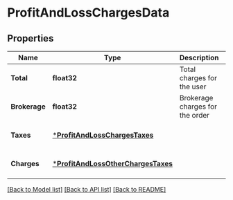 # ProfitAndLossChargesData

## Properties
Name | Type | Description | Notes
------------ | ------------- | ------------- | -------------
**Total** | **float32** |   Total charges for the user | [optional] [default to null]
**Brokerage** | **float32** | Brokerage charges for the order | [optional] [default to null]
**Taxes** | [***ProfitAndLossChargesTaxes**](ProfitAndLossChargesTaxes.md) |  | [optional] [default to null]
**Charges** | [***ProfitAndLossOtherChargesTaxes**](ProfitAndLossOtherChargesTaxes.md) |  | [optional] [default to null]

[[Back to Model list]](../README.md#documentation-for-models) [[Back to API list]](../README.md#documentation-for-api-endpoints) [[Back to README]](../README.md)

